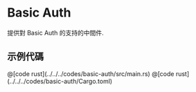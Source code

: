 # Basic Auth

提供對 Basic Auth 的支持的中間件.

## 示例代碼

<CodeGroup>
  <CodeGroupItem title="main.rs" active>
@[code rust](../../../codes/basic-auth/src/main.rs)
  </CodeGroupItem>
  <CodeGroupItem title="Cargo.toml">
@[code rust](../../../codes/basic-auth/Cargo.toml)
  </CodeGroupItem>
</CodeGroup>